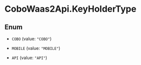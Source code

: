 # CoboWaas2Api.KeyHolderType

## Enum


* `COBO` (value: `"COBO"`)

* `MOBILE` (value: `"MOBILE"`)

* `API` (value: `"API"`)



